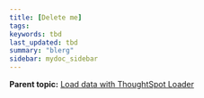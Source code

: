 ```yaml
---
title: [Delete me]
tags:
keywords: tbd
last_updated: tbd
summary: "blerg"
sidebar: mydoc_sidebar
---
```


**Parent topic:** [Load data with ThoughtSpot Loader](../../admin/loading/use_data_importer.html)

